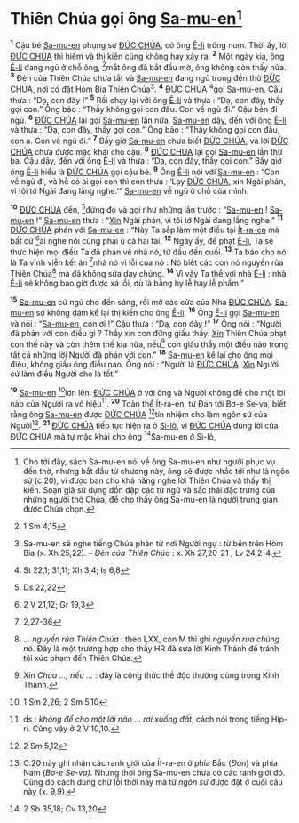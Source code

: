 # Thiên Chúa gọi ông [Sa-mu-en]()[^1]
<sup><b>1</b></sup> Cậu bé [Sa-mu-en]() phụng sự [ĐỨC CHÚA](), có ông [Ê-li]() trông nom. Thời ấy, lời [ĐỨC CHÚA]() thì hiếm và thị kiến cũng không hay xảy ra. <sup><b>2</b></sup> Một ngày kia, ông [Ê-li]() đang ngủ ở chỗ ông, [^1*]mắt ông đã bắt đầu mờ, ông không còn thấy nữa. <sup><b>3</b></sup> Đèn của Thiên Chúa chưa tắt và [Sa-mu-en]() đang ngủ trong đền thờ [ĐỨC CHÚA](), nơi có đặt Hòm Bia Thiên Chúa[^2]. <sup><b>4</b></sup> [ĐỨC CHÚA]() [^2*]gọi [Sa-mu-en](). Cậu thưa : “Dạ, con đây !” <sup><b>5</b></sup> Rồi chạy lại với ông [Ê-li]() và thưa : “Dạ, con đây, thầy gọi con.” Ông bảo : “Thầy không gọi con đâu. Con về ngủ đi.” Cậu bèn đi ngủ. <sup><b>6</b></sup> [ĐỨC CHÚA]() lại gọi [Sa-mu-en]() lần nữa. [Sa-mu-en]() dậy, đến với ông [Ê-li]() và thưa : “Dạ, con đây, thầy gọi con.” Ông bảo : “Thầy không gọi con đâu, con ạ. Con về ngủ đi.” <sup><b>7</b></sup> Bấy giờ [Sa-mu-en]() chưa biết [ĐỨC CHÚA](), và lời [ĐỨC CHÚA]() chưa được mặc khải cho cậu. <sup><b>8</b></sup> [ĐỨC CHÚA]() lại gọi [Sa-mu-en]() lần thứ ba. Cậu dậy, đến với ông [Ê-li]() và thưa : “Dạ, con đây, thầy gọi con.” Bấy giờ ông [Ê-li]() hiểu là [ĐỨC CHÚA]() gọi cậu bé. <sup><b>9</b></sup> Ông [Ê-li]() nói với [Sa-mu-en]() : “Con về ngủ đi, và hễ có ai gọi con thì con thưa : ‘Lạy [ĐỨC CHÚA](), xin Ngài phán, vì tôi tớ Ngài đang lắng nghe.’” [Sa-mu-en]() về ngủ ở chỗ của mình.

<sup><b>10</b></sup> [ĐỨC CHÚA]() đến, [^3*]đứng đó và gọi như những lần trước : “[Sa-mu-en]() ! [Sa-mu-en]() !” [Sa-mu-en]() thưa : “[Xin]() Ngài phán, vì tôi tớ Ngài đang lắng nghe.” <sup><b>11</b></sup> [ĐỨC CHÚA]() phán với [Sa-mu-en]() : “Này Ta sắp làm một điều tại [Ít-ra-en]() mà bất cứ [^4*]ai nghe nói cũng phải ù cả hai tai. <sup><b>12</b></sup> Ngày ấy, để phạt [Ê-li](), Ta sẽ thực hiện mọi điều Ta đã phán về nhà nó, từ đầu đến cuối. <sup><b>13</b></sup> Ta báo cho nó là Ta vĩnh viễn kết án [^5*]nhà nó vì lỗi của nó : Nó biết các con nó nguyền rủa Thiên Chúa[^3] mà đã không sửa dạy chúng. <sup><b>14</b></sup> Vì vậy Ta thề với nhà [Ê-li]() : nhà [Ê-li]() sẽ không bao giờ được xá lỗi, dù là bằng hy lễ hay lễ phẩm.”

<sup><b>15</b></sup> [Sa-mu-en]() cứ ngủ cho đến sáng, rồi mở các cửa của Nhà [ĐỨC CHÚA](). [Sa-mu-en]() sợ không dám kể lại thị kiến cho ông [Ê-li](). <sup><b>16</b></sup> Ông [Ê-li]() gọi [Sa-mu-en]() và nói : “[Sa-mu-en](), con ơi !” Cậu thưa : “Dạ, con đây !” <sup><b>17</b></sup> Ông nói : “Người đã phán với con điều gì ? Thầy xin con đừng giấu thầy. [Xin]() Thiên Chúa phạt con thế này và còn thêm thế kia nữa, nếu[^4] con giấu thầy một điều nào trong tất cả những lời Người đã phán với con.” <sup><b>18</b></sup> [Sa-mu-en]() kể lại cho ông mọi điều, không giấu ông điều nào. Ông nói : “Người là [ĐỨC CHÚA](). [Xin]() Người cứ làm điều Người cho là tốt.”

<sup><b>19</b></sup> [Sa-mu-en]() [^6*]lớn lên. [ĐỨC CHÚA]() ở với ông và Người không để cho một lời nào của Người ra vô hiệu[^5]. <sup><b>20</b></sup> Toàn thể [Ít-ra-en](), từ [Đan]() tới [Bơ-e Se-va](), biết rằng ông [Sa-mu-en]() được [ĐỨC CHÚA]() [^7*]tín nhiệm cho làm ngôn sứ của Người[^6]. <sup><b>21</b></sup> [ĐỨC CHÚA]() tiếp tục hiện ra ở [Si-lô](), vì [ĐỨC CHÚA]() dùng lời của [ĐỨC CHÚA]() mà tự mặc khải cho ông [^8*][Sa-mu-en]() ở [Si-lô](),

[^1]: Cho tới đây, sách Sa-mu-en nói về ông Sa-mu-en như người phục vụ đền thờ, nhưng bắt đầu từ chương này, ông sẽ được nhắc tới như là ngôn sứ (c.20), vì được ban cho khả năng nghe lời Thiên Chúa và thấy thị kiến. Soạn giả sử dụng dồn dập các từ ngữ và sắc thái đặc trưng của những người thờ Chúa, để cho thấy ông Sa-mu-en là người trung gian được Chúa chọn.
[^2]: Sa-mu-en sẽ nghe tiếng Chúa phán từ nơi Người ngự : từ bên trên Hòm Bia (x. Xh 25,22). – *Đèn của Thiên Chúa* : x. Xh 27,20-21 ; Lv 24,2-4.
[^3]: *... nguyền rủa Thiên Chúa* : theo LXX, còn M thì ghi *nguyền rủa chúng nó*. Đây là một trường hợp cho thấy HR đã sửa lời Kinh Thánh để tránh tội xúc phạm đến Thiên Chúa.
[^4]: *Xin Chúa ..., nếu ...* : đây là công thức thề độc thường dùng trong Kinh Thánh.
[^5]: ds : *không để cho một lời nào ... rơi xuống đất*, cách nói trong tiếng Híp-ri. Cũng vậy ở 2 V 10,10.
[^6]: C.20 này ghi nhận các ranh giới của Ít-ra-en ở phía Bắc (*Đan*) và phía Nam (*Bơ-e Se-va)*. Nhưng thời ông Sa-mu-en chưa có các ranh giới đó. Cũng do cách dùng chữ lỗi thời này mà từ *ngôn sứ* được đặt ở cuối câu này (x. 9,9).
[^1*]: 1 Sm 4,15
[^2*]: St 22,1; 31,11; Xh 3,4; Is 6,8
[^3*]: Ds 22,22
[^4*]: 2 V 21,12; Gr 19,3
[^5*]: 2,27-36
[^6*]: 1 Sm 2,26; 2 Sm 5,10
[^7*]: 2 Sm 5,12
[^8*]: 2 Sb 35,18; Cv 13,20